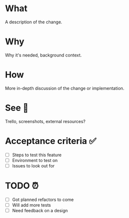 <!-- This template is **just a guide**, delete any and all parts which you don't need! -->

# What

A description of the change.

# Why

Why it's needed, background context.

# How

More in-depth discussion of the change or implementation.

# See 👀

Trello, screenshots, external resources?

# Acceptance criteria ✅

- [ ] Steps to test this feature
- [ ] Environment to test on
- [ ] Issues to look out for

# TODO ⏰

- [ ] Got planned refactors to come
- [ ] Will add more tests
- [ ] Need feedback on a design
